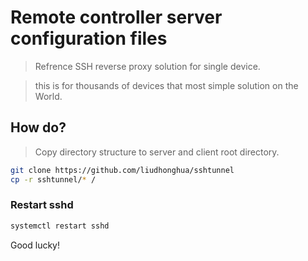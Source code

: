 # Remote controller server configuration files

> Refrence SSH reverse proxy solution for single device.

> this is for thousands of devices that most simple solution on the World.

## How do?

> Copy directory structure to server and client root directory.

```bash
git clone https://github.com/liudhonghua/sshtunnel
cp -r sshtunnel/* /
```

### Restart sshd

```bash
systemctl restart sshd
```

Good lucky!
